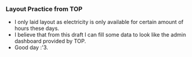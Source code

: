 ### Layout Practice from TOP

- I only laid layout as electricity is only available for certain amount of hours these days.
- I believe that from this draft I can fill some data to look like the admin dashboard provided by TOP.
- Good day :'3.
